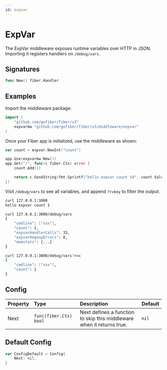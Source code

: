 ```yaml
---
id: expvar
---
```


# ExpVar

The ExpVar middleware exposes runtime variables over HTTP in JSON. Importing it registers handlers on `/debug/vars`.

## Signatures

```go
func New() fiber.Handler
```

## Examples

Import the middleware package:

```go
import (
    "github.com/gofiber/fiber/v3"
    expvarmw "github.com/gofiber/fiber/v3/middleware/expvar"
)
```

Once your Fiber app is initialized, use the middleware as shown:

```go
var count = expvar.NewInt("count")

app.Use(expvarmw.New())
app.Get("/", func(c fiber.Ctx) error {
    count.Add(1)

    return c.SendString(fmt.Sprintf("hello expvar count %d", count.Value()))
})
```

Visit `/debug/vars` to see all variables, and append `?r=key` to filter the output.

```bash
curl 127.0.0.1:3000
hello expvar count 1

curl 127.0.0.1:3000/debug/vars
{
    "cmdline": ["xxx"],
    "count": 1,
    "expvarHandlerCalls": 33,
    "expvarRegexpErrors": 0,
    "memstats": {...}
}

curl 127.0.0.1:3000/debug/vars?r=c
{
    "cmdline": ["xxx"],
    "count": 1
}
```

## Config

| Property | Type                    | Description                                                         | Default |
|:---------|:------------------------|:--------------------------------------------------------------------|:--------|
| Next     | `func(fiber.Ctx) bool` | Next defines a function to skip this middleware when it returns true. | `nil`   |

## Default Config

```go
var ConfigDefault = Config{
    Next: nil,
}
```
